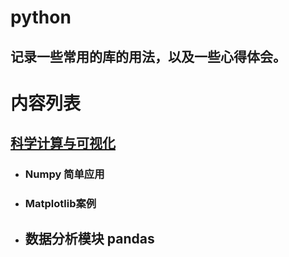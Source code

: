 # python

## 记录一些常用的库的用法，以及一些心得体会。



# 内容列表

## [科学计算与可视化](https://github.com/mengyuqianxun/python/tree/master/Scientific%20computing%20and%20visualization )

- ###  Numpy 简单应用

- ### Matplotlib案例

- ## 数据分析模块 pandas

